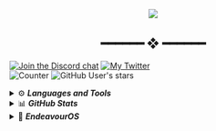 <!-- ### Hi there <img src="./media/wave.gif" width="30px"> -->


<p align="center"><img src="https://user-images.githubusercontent.com/67634565/124613852-4ab60880-de91-11eb-8266-6001ce56bf3f.pnghttps://user-images.githubusercontent.com/67634565/124613852-4ab60880-de91-11eb-8266-6001ce56bf3f.png" width='400'></p>
<h2 align="center"> ━━━━━━  ❖  ━━━━━━ </h2>


[![Join the Discord chat](https://img.shields.io/badge/Discord-chat-7289da.svg?&logo=discord)](https://discord.gg/7phunZcr)
[![My Twitter](https://img.shields.io/badge/twitter-545454.svg?logo=twitter)](https://twitter.com/umgbhalla)  
![Counter](https://visitor-badge.glitch.me/badge?page_id=umgbhalla.visitor-badge)
![GitHub User's stars](https://img.shields.io/github/stars/umgbhalla?affiliations=OWNER%2CCOLLABORATOR&label=GH%20stars)

<details>
  <summary>⚙️ <b><i>Languages and Tools</i></b></summary>
<code><a href="https://endeavouros.com/"><img alt="EndeavourOS" height="26px" src="https://i1.wp.com/endeavouros.com/wp-content/uploads/2021/03/cropped-cropped-Endeavour-horizontal-black.png" /></a></code>
<code><a href="https://neovim.io/"><img alt="NeoVim" height="26px" src="./media/Neovim-logo.png" /></a></code>
<code><a href="https://www.wikiwand.com/en/JavaScript"><img  alt="JS" height="26px" src="./media/js.png" /></a></code>
<code><a href="https://www.wikiwand.com/en/C%2B%2B"><img  alt="C++" height="26px" src="./media/cpp.svg" /></a></code>
<code><a href="https://github.com/alacritty/alacritty"><img  alt="Alacritty" height="26px" src="./media/alacritty-term+scanlines.png" /></a></code>
<code><a href="https://www.wikiwand.com/en/Z_shell"><img  alt="Zsh" height="26px" src="./media/zsh.svg" /></a></code>
<code><a href="https://code.visualstudio.com"> <img  alt="Visual Studio Code" height="26px" src="./media/visual-studio-code.png"/></a></code>
<!-- <code><a href="https://pop.system76.com/"><img alt="Pop!_OS" height="26px" src="./media/pop.png" /></a></code> -->
</details>

<details>
  <summary>📊 <b><i>GitHub Stats</i></b></summary>
<img align="left" src="https://activity-graph.herokuapp.com/graph?username=umgbhalla&bg_color=011627&color=e4e2e2&line=fafafa&point=f4f2f2&area=true&hide_border=true" width='702.21' />

<a href="https://github.com/anuraghazra/github-readme-stats">
<img  src="https://github-readme-stats.vercel.app/api?username=umgbhalla&count_private=true&show_icons=true&theme=nightowl&hide_border=true"  height='170'/>
</a>

<a href="https://github.com/anuraghazra/github-readme-stats">
<img align="left" src="https://github-readme-stats.vercel.app/api/top-langs/?username=umgbhalla&theme=nightowl&hide_border=true" height='170' />
<!--   <img align="left" src="https://github-readme-stats.vercel.app/api/top-langs/?username=umgbhalla&exclude_repo=dotfiles&theme=nightowl&hide_border=true" height='170' /> -->
</a>
</details>

<details>
  <summary>🐧 <b><i>EndeavourOS</i></b></summary>
<img align="left" src="https://user-images.githubusercontent.com/67634565/125189354-4c971780-e255-11eb-910e-063c59fc19f9.png"  width='702.271'/>  
</details>

<!-- [![GitHub Sponsors](https://img.shields.io/github/sponsors/umgbhalla?label=GH%20sponsors&style=flat)](https://github.com/sponsors/umgbhalla) -->

<!-- <img src="https://raw.githubusercontent.com/umgbhalla/sys_dot_files/main/media/output.gif"  width='702.271'/>   -->

<!-- <details>
  <summary>🐧 <b><i>Pop!_OS</i></b></summary>
<img align="center" src="https://raw.githubusercontent.com/umgbhalla/sys_dot_files/main/media/rice.gif"  width='702.271'/>  
</details> -->

<!-- <p align="left"><img src="./media/repository-footer-separator.svg"  width='702.271' /></p> -->
